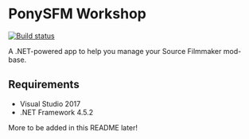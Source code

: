 # PonySFM Workshop
[![Build status](https://ci.appveyor.com/api/projects/status/ib8fqs0ghean9103?svg=true)](https://ci.appveyor.com/project/Nuke928/workshop)

A .NET-powered app to help you manage your Source Filmmaker mod-base.

## Requirements

* Visual Studio 2017
* .NET Framework 4.5.2


More to be added in this README later!
